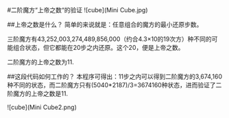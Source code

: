 #二阶魔方“上帝之数“的验证
![cube](Mini Cube.jpg)

##上帝之数是什么？
简单的来说就是：任意组合的魔方的最小还原步数。

三阶魔方有43,252,003,274,489,856,000（约合4.3×10的19次方）种不同的可能组合状态，但它都能在20步之内还原。这个20，便是上帝之数。

二阶魔方的上帝之数为11.

##这段代码如何工作的？
本程序可得出：11步之内可以得到二阶魔方的3,674,160种不同的状态，而二阶魔方只有(5040*2187)/3=3674160种状态，进而验证了二阶魔方的上帝之数是11.

![cube](Mini Cube2.png)



